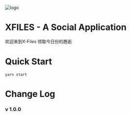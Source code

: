 ![logo](./static/images/logo.ico)
# XFILES - A Social Application
 欢迎来到X-Files 领取今日份的邂逅
# Quick Start
 ```
 yarn start
 ```
# Change Log
 ### v 1.0.0
